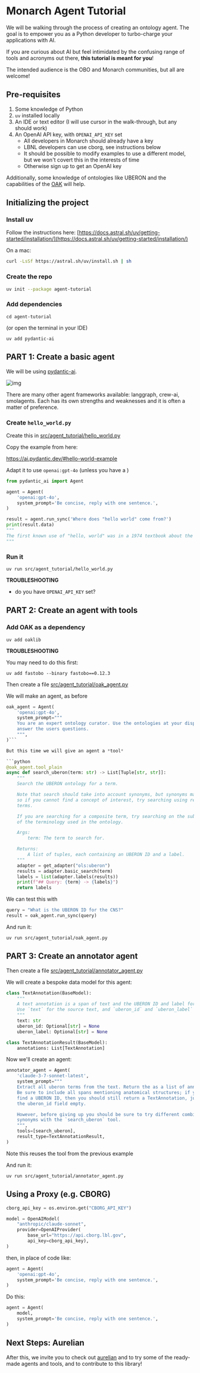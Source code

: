 # Monarch Agent Tutorial

We will be walking through the process of creating an ontology agent. The goal is to empower you as a Python developer to turbo-charge your applications with AI.

If you are curious about AI but feel intimidated by the confusing range of tools and acronyms out there, **this tutorial is meant for you**!

The intended audience is the OBO and Monarch communities, but all are welcome!

## Pre-requisites

1. Some knowledge of Python
2. `uv` installed locally
3. An IDE or text editor (I will use cursor in the walk-through, but any should work)
4. An OpenAI API key, with `OPENAI_API_KEY` set
    * All developers in Monarch should already have a key
    * LBNL developers can use cborg, see instructions below
    * It should be possible to modify examples to use a different model, but we won't covert this in the interests of time
    * Otherwise sign up to get an OpenAI key

Additionally, some knowledge of ontologies like UBERON and the capabilities of the [OAK](https://incatools.github.io/ontology-access-kit/)
will help.

## Initializing the project

### Install uv

Follow the instructions here: [https://docs.astral.sh/uv/getting-started/installation/](https://docs.astral.sh/uv/getting-started/installation/)

On a mac:

```bash
curl -LsSf https://astral.sh/uv/install.sh | sh
```

### Create the repo

```bash
uv init --package agent-tutorial
```

### Add dependencies

```
cd agent-tutorial
```

(or open the terminal in your IDE)

```
uv add pydantic-ai
```

## PART 1: Create a basic agent

We will be using [pydantic-ai](https://ai.pydantic.dev/).

![img](https://ai.pydantic.dev/img/pydantic-ai-light.svg#only-light)

There are many other agent frameworks available: langgraph, crew-ai, smolagents. Each has its own strengths and weaknesses and it is often
a matter of preference. 

### Create `hello_world.py`

Create this in [src/agent_tutorial/hello_world.py](src/agent_tutorial/hello_world.py)

Copy the example from here:

https://ai.pydantic.dev/#hello-world-example

Adapt it to use `openai:gpt-4o` (unless you have a )

```python
from pydantic_ai import Agent

agent = Agent(  
    'openai:gpt-4o',
    system_prompt='Be concise, reply with one sentence.',  
)

result = agent.run_sync('Where does "hello world" come from?')  
print(result.data)
"""
The first known use of "hello, world" was in a 1974 textbook about the C programming language.
"""
```

### Run it

```
uv run src/agent_tutorial/hello_world.py 
```

__TROUBLESHOOTING__ 

* do you have `OPENAI_API_KEY` set?

## PART 2: Create an agent with tools

### Add OAK as a dependency

```
uv add oaklib
```

__TROUBLESHOOTING__

You may need to do this first:

```
uv add fastobo --binary fastobo==0.12.3
```

Then create a file [src/agent_tutorial/oak_agent.py](src/agent_tutorial/oak_agent.py)

We will make an agent, as before

```python
oak_agent = Agent(  
    'openai:gpt-4o',
    system_prompt="""
    You are an expert ontology curator. Use the ontologies at your disposal to
    answer the users questions.
    """,  
)```

But this time we will give an agent a *tool*

```python
@oak_agent.tool_plain
async def search_uberon(term: str) -> List[Tuple[str, str]]:
    """
    Search the UBERON ontology for a term.

    Note that search should take into account synonyms, but synonyms may be incomplete,
    so if you cannot find a concept of interest, try searching using related or synonymous
    terms.

    If you are searching for a composite term, try searching on the sub-terms to get a sense
    of the terminology used in the ontology.

    Args:
        term: The term to search for.

    Returns:
        A list of tuples, each containing an UBERON ID and a label.
    """
    adapter = get_adapter("ols:uberon")
    results = adapter.basic_search(term)
    labels = list(adapter.labels(results))
    print(f"## Query: {term} -> {labels}")
    return labels
```

We can test this with

```python
query = "What is the UBERON ID for the CNS?"
result = oak_agent.run_sync(query)
```

And run it:

```
uv run src/agent_tutorial/oak_agent.py 
```

## PART 3: Create an annotator agent

Then create a file [src/agent_tutorial/annotator_agent.py](src/agent_tutorial/annotator_agent.py)

We will create a bespoke data model for this agent:

```python
class TextAnnotation(BaseModel):
    """
    A text annotation is a span of text and the UBERON ID and label for the anatomical structure it mentions.
    Use `text` for the source text, and `uberon_id` and `uberon_label` for the UBERON ID and label of the anatomical structure in the ontology.
    """
    text: str
    uberon_id: Optional[str] = None
    uberon_label: Optional[str] = None

class TextAnnotationResult(BaseModel):
    annotations: List[TextAnnotation]
```

Now we'll create an agent:

```python
annotator_agent = Agent(  
    'claude-3-7-sonnet-latest',
    system_prompt="""
    Extract all uberon terms from the text. Return the as a list of annotations.
    Be sure to include all spans mentioning anatomical structures; if you cannot
    find a UBERON ID, then you should still return a TextAnnotation, just leave
    the uberon_id field empty.

    However, before giving up you should be sure to try different combinations of
    synonyms with the `search_uberon` tool.
    """,
    tools=[search_uberon],
    result_type=TextAnnotationResult,  
)
```

Note this reuses the tool from the previous example

And run it:

```
uv run src/agent_tutorial/annotator_agent.py 
```

## Using a Proxy (e.g. CBORG)

```python
cborg_api_key = os.environ.get("CBORG_API_KEY")

model = OpenAIModel(
    "anthropic/claude-sonnet",
    provider=OpenAIProvider(
        base_url="https://api.cborg.lbl.gov",
        api_key=cborg_api_key),
)
```

then, in place of code like:

```python
agent = Agent(  
    'openai:gpt-4o',
    system_prompt='Be concise, reply with one sentence.',  
)
```

Do this:

```python
agent = Agent(  
    model,
    system_prompt='Be concise, reply with one sentence.',  
)
```

## Next Steps: Aurelian

After this, we invite you to check out [aurelian](https://github.com/monarch-initiative/aurelian) and to try some of the ready-made agents and tools, and to contribute to this library!
